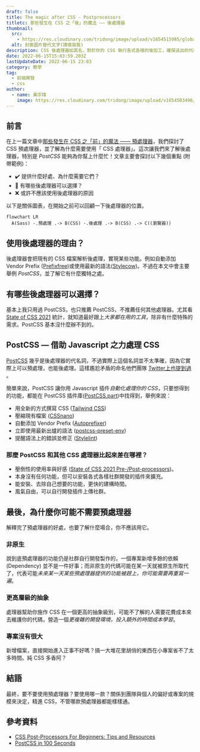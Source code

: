 ```yaml
---
draft: false
title: The magic after CSS - Postprocessors
titletc: 那些發生在 CSS 之「後」的魔法 —— 後處理器
thumbnail:
  src:
    - https://res.cloudinary.com/tridong/image/upload/v1654515985/global/%E4%B8%89%E8%A7%92%E6%9D%B1%E6%9D%B1-%E5%93%81%E7%89%8C%E5%B1%95%E7%A4%BA%E5%B0%81%E9%9D%A2.png
  alt: 封面圖片替代文字(請填寫我)
description: CSS 後處理器如其名，對於你的 CSS 執行各式各樣的後加工，確保送出的代碼完美無瑕。
date: 2022-06-15T15:03:59.203Z
lastUpdateDate: 2022-06-15 23:03
category: 教學
tag:
  - 前端開發
  - css
author:
  - name: 黃宗瑋
    image: https://res.cloudinary.com/tridong/image/upload/v1654503496/global/%E9%BB%83%E5%AE%97%E7%91%8B-%E9%A0%AD%E5%83%8F.jpg
---
```

## 前言

在上一篇文章中[那些發生在 CSS 之「前」的魔法 —— 預處理器](https://www.tridong.com/post/tutorial/the-magic-before-css-preprocessors/)，我們探討了 CSS 預處理器，並了解為什麼需要使用「 CSS 處理器」。這次讓我們來了解後處理器，特別是 *PostCSS* 能夠為你幫上什麼忙！文章主要會探討以下幾個重點 (附帶範例)：

* ✔️ 提供什麼好處、為什麼需要它們？
* 🔎 有哪些後處理器可以選擇？
* ❌ 或許不應該使用後處理器的原因

以下是關係圖表，在開始之前可以回顧一下後處理器的位置。

```mermaid
flowchart LR
  A(Sass) -.預處理 .-> B(CSS) -.後處理 .-> B(CSS) .-> C((瀏覽器))
```



## 使用後處理器的理由？

後處理器會把現有的 CSS 檔案解析後處理，實現某些功能。例如自動添加 Vendor Prefix ([Prefixfree](https://projects.verou.me/prefixfree/))或使用最新的語法([Stylecow](https://stylecow.github.io/))。不過在本文中會主要舉例 *PostCSS*，並了解它有什麼獨特之處。

## 有哪些後處理器可以選擇？
基本上我只用過 PostCSS，也只推薦 PostCSS，不推薦任何其他處理器。尤其看 [State of CSS 2021](https://2021.stateofcss.com/en-US/technologies/pre-post-processors) 統計，就知道最好跟上*大家都在用的工具*，除非有什麼特殊的需求。PostCSS 基本沒什麼辦不到的。

## PostCSS — 借助 Javascript 之力處理 CSS
[PostCSS](https://postcss.org/) 幾乎是後處理器的代名詞，不過實際上這個名詞並不太準確，因為它實際上可以預處理，也能後處理。這樣尷尬矛盾的命名他們團隊 [Twitter上也提到過](https://twitter.com/PostCSS/status/626046993006239744) 。

簡單來說，PostCSS 讓你用 Javascript 插件*自動化處理你的 CSS*，只要想得到的功能，都能在 PostCSS 插件庫([PostCSS.part](https://www.postcss.parts/))中找得到，舉例來說：
* 用全新的方式撰寫 CSS ([Tailwind CSS](https://tailwindcss.com/docs/installation/using-postcss))
* 壓縮現有檔案 ([CSSnano](https://cssnano.co/))
* 自動添加 Vendor Prefix ([Autoprefixer](https://github.com/postcss/autoprefixer))
* 立即使用最新出爐的語法 ([postcss-preset-env](https://preset-env.cssdb.org/))
* 提醒語法上的錯誤並修正 ([Stylelint](https://stylelint.io/))

### 那麼 PostCSS 和其他 CSS 處理器比起來差在哪裡？

* 壓倒性的使用率與好感 ([State of CSS 2021 Pre-/Post-processors](https://2021.stateofcss.com/en-US/technologies/pre-post-processors))。
* 本身沒有任何功能，但可以安裝各式各樣社群開發的插件來擴充。
* 能安裝、去除自己想要的功能，更快的建構時間。
* 風氣自由，可以自行開發插件上傳社群。
## 最後，為什麼你可能不需要預處理器
解釋完了預處理器的好處，也要了解什麼場合，你不應該用它。
### 非原生
說到底預處理器的功能仍是社群自行開發製作的，一個專案新增多餘的依賴 (Dependency) 並不是一件好事；而非原生的代碼可能在某一天就被原生所取代了，代表可能*未來某一天某些預處理器提供的功能被趕上，你可能需要再重寫一遍*。

### 更高層級的抽象
處理器幫助你施作 CSS 在一個更高的抽象級別，可能不了解的人需要花費成本來去維護你的代碼，營造一個*更複雜的開發環境，投入額外的時間成本學習*。

### 專案沒有很大
新增檔案，直接開始進入正事不好嗎？搞一大堆花里胡俏的東西在小專案省不了太多時間。純 CSS 多香阿？

## 結語
最終，要不要使用預處理器？要使用哪一款？關係到團隊與個人的偏好或專案的規模來決定，精進 CSS，不管哪款預處理器都能樣樣通。

## 參考資料
* [CSS Post-Processors For Beginners: Tips and Resources](https://www.hongkiat.com/blog/css-post-processors-tips-resources/)
* [PostCSS in 100 Seconds](https://www.youtube.com/watch?v=WhCXiEwdU1A)